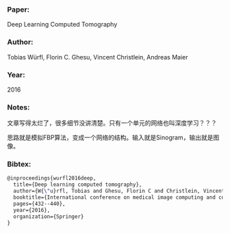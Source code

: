 ### Paper:

Deep Learning Computed Tomography

### Author:

Tobias Würfl, Florin C. Ghesu, Vincent Christlein, Andreas Maier

### Year:

2016

### Notes:

文章写得太烂了，很多细节没讲清楚。只有一个单元的网络也叫深度学习？？？

思路就是模拟FBP算法，变成一个网络的结构。输入就是Sinogram，输出就是图像。

### Bibtex:

```latex
@inproceedings{wurfl2016deep,
  title={Deep learning computed tomography},
  author={W{\"u}rfl, Tobias and Ghesu, Florin C and Christlein, Vincent and Maier, Andreas},
  booktitle={International conference on medical image computing and computer-assisted intervention},
  pages={432--440},
  year={2016},
  organization={Springer}
}
```